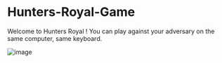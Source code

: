 # Hunters-Royal-Game
Welcome to Hunters Royal !
You can play against your adversary on the same computer, same keyboard. 




![image](https://github.com/Ibrahimelz/Hunters-Royal-Game/assets/143450229/e470ea65-69be-4680-906e-72c713774fa3)
